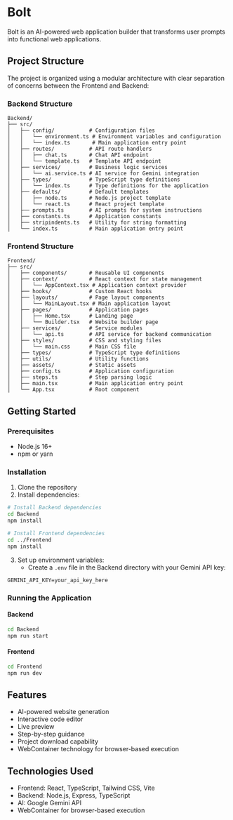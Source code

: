 # Bolt

Bolt is an AI-powered web application builder that transforms user prompts into functional web applications.

## Project Structure

The project is organized using a modular architecture with clear separation of concerns between the Frontend and Backend:

### Backend Structure

```
Backend/
├── src/
│   ├── config/           # Configuration files
│   │   └── environment.ts # Environment variables and configuration
│   │   └── index.ts       # Main application entry point
│   ├── routes/           # API route handlers
│   │   ├── chat.ts       # Chat API endpoint
│   │   └── template.ts   # Template API endpoint
│   ├── services/         # Business logic services
│   │   └── ai.service.ts # AI service for Gemini integration
│   ├── types/            # TypeScript type definitions
│   │   └── index.ts      # Type definitions for the application
│   ├── defaults/         # Default templates
│   │   ├── node.ts       # Node.js project template
│   │   └── react.ts      # React project template
│   ├── prompts.ts        # AI prompts for system instructions
│   ├── constants.ts      # Application constants
│   ├── stripindents.ts   # Utility for string formatting
│   └── index.ts          # Main application entry point
```

### Frontend Structure

```
Frontend/
├── src/
│   ├── components/       # Reusable UI components
│   ├── context/          # React context for state management
│   │   └── AppContext.tsx # Application context provider
│   ├── hooks/            # Custom React hooks
│   ├── layouts/          # Page layout components
│   │   └── MainLayout.tsx # Main application layout
│   ├── pages/            # Application pages
│   │   ├── Home.tsx      # Landing page
│   │   └── Builder.tsx   # Website builder page
│   ├── services/         # Service modules
│   │   └── api.ts        # API service for backend communication
│   ├── styles/           # CSS and styling files
│   │   └── main.css      # Main CSS file
│   ├── types/            # TypeScript type definitions
│   ├── utils/            # Utility functions
│   ├── assets/           # Static assets
│   ├── config.ts         # Application configuration
│   ├── steps.ts          # Step parsing logic
│   ├── main.tsx          # Main application entry point
│   └── App.tsx           # Root component
```

## Getting Started

### Prerequisites

- Node.js 16+
- npm or yarn

### Installation

1. Clone the repository
2. Install dependencies:

```bash
# Install Backend dependencies
cd Backend
npm install

# Install Frontend dependencies
cd ../Frontend
npm install
```

3. Set up environment variables:
   - Create a `.env` file in the Backend directory with your Gemini API key:

```
GEMINI_API_KEY=your_api_key_here
```

### Running the Application

#### Backend

```bash
cd Backend
npm run start
```

#### Frontend

```bash
cd Frontend
npm run dev
```

## Features

- AI-powered website generation
- Interactive code editor
- Live preview
- Step-by-step guidance
- Project download capability
- WebContainer technology for browser-based execution

## Technologies Used

- Frontend: React, TypeScript, Tailwind CSS, Vite
- Backend: Node.js, Express, TypeScript
- AI: Google Gemini API
- WebContainer for browser-based execution 
